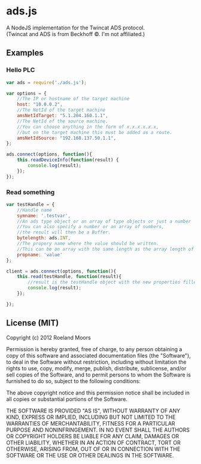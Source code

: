 ads.js
======

A NodeJS implementation for the Twincat ADS protocol.  
(Twincat and ADS is from Beckhoff &copy;. I'm not affiliated.)


Examples
--------

### Hello PLC

```javascript
var ads = require('./ads.js');

var options = {
    //The IP or hostname of the target machine
    host: "10.0.0.2", 
    //The NetId of the target machine
    amsNetIdTarget: "5.1.204.160.1.1",
    //The NetId of the source machine.
    //You can choose anything in the form of x.x.x.x.x.x,
    //but on the target machine this must be added as a route.
    amsNetIdSource: "192.168.137.50.1.1",
};

ads.connect(options, function(){
    this.readDeviceInfo(function(result) {
        console.log(result);
    });
});
```

### Read something

```javascript
var testHandle = {
    //Handle name 
    symname: '.testvar',  
    //An ads type object or an array of type objects or just a number
    //You can also specify a number or an array of numbers,
    //the result will then be a Buffer.
    bytelength: ads.INT,  
    //The propery name where the value should be written.
    //This can be an array with the same length as the array length of byteLength.      
    propname: 'value'      
};

client = ads.connect(options, function(){
    this.read(testHandle, function(result){
        //result is the testHandle object with the new properties filled in
        console.log(result);
    });

});
```


License (MIT)
-------------
Copyright (c) 2012 Roeland Moors

Permission is hereby granted, free of charge, to any person obtaining a copy of this software and associated documentation files (the "Software"), to deal in the Software without restriction, including without limitation the rights to use, copy, modify, merge, publish, distribute, sublicense, and/or sell copies of the Software, and to permit persons to whom the Software is furnished to do so, subject to the following conditions:

The above copyright notice and this permission notice shall be included in all copies or substantial portions of the Software.

THE SOFTWARE IS PROVIDED "AS IS", WITHOUT WARRANTY OF ANY KIND, EXPRESS OR IMPLIED, INCLUDING BUT NOT LIMITED TO THE WARRANTIES OF MERCHANTABILITY, FITNESS FOR A PARTICULAR PURPOSE AND NONINFRINGEMENT. IN NO EVENT SHALL THE AUTHORS OR COPYRIGHT HOLDERS BE LIABLE FOR ANY CLAIM, DAMAGES OR OTHER LIABILITY, WHETHER IN AN ACTION OF CONTRACT, TORT OR OTHERWISE, ARISING FROM, OUT OF OR IN CONNECTION WITH THE SOFTWARE OR THE USE OR OTHER DEALINGS IN THE SOFTWARE.

